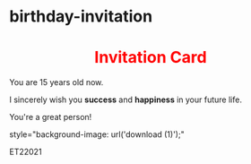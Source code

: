 # birthday-invitation
<!DOCTYPE html>
<html>
<head>
 <title>invitation</title>
</head>
<body>
  <h1  style="text-align:center;color:red;">Invitation Card</h1>
  <p>You are <span class="redText">15</span> years old now.</p>
  <p>I sincerely wish you <strong>success</strong> and <strong>happiness</strong> in your future life.</p>
  <p>You're a great person!</p>
  <p> style="background-image: url('download (1)');"</p>
  <p>ET22021
  
</body>
</html>
